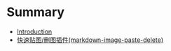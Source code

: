 # Summary

* [Introduction](README.md)
* [快速贴图/删图插件(markdown-image-paste-delete)](plugin/markdown-image-paste-delete.md)
